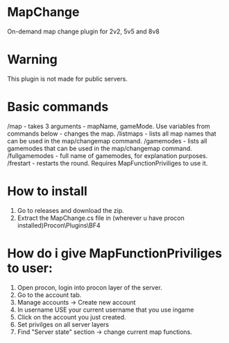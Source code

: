 # MapChange
On-demand map change plugin for 2v2, 5v5 and 8v8

# Warning

This plugin is not made for public servers.

# Basic commands

/map - takes 3 arguments - mapName, gameMode. Use variables from commands below - changes the map.
/listmaps - lists all map names that can be used in the map/changemap command.
/gamemodes - lists all gamemodes that can be used in the map/changemap command.
/fullgamemodes - full name of gamemodes, for explanation purposes.
/frestart - restarts the round. Requires MapFunctionPriviliges to use it.

# How to install

1. Go to releases and download the zip.
2. Extract the MapChange.cs file in (wherever u have procon installed)Procon\Plugins\BF4

# How do i give MapFunctionPriviliges to user:

1. Open procon, login into procon layer of the server. 
2. Go to the account tab.
3. Manage accounts -> Create new account
4. In username USE your current username that you use ingame
5. Click on the account you just created.
6. Set privilges on all server layers
7. Find "Server state" section -> change current map functions.
